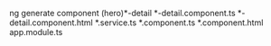 ng generate component (hero)*-detail
*-detail.component.ts
*-detail.component.html
*.service.ts
*.component.ts
*.component.html
app.module.ts
